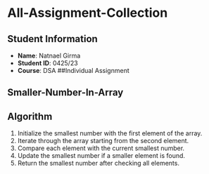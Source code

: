 # All-Assignment-Collection
## Student Information
- **Name**: Natnael Girma
- **Student ID**: 0425/23
- **Course**: DSA
##Individual Assignment

## Smaller-Number-In-Array
## Algorithm
1. Initialize the smallest number with the first element of the array.
2. Iterate through the array starting from the second element.
3. Compare each element with the current smallest number.
4. Update the smallest number if a smaller element is found.
5. Return the smallest number after checking all elements.
